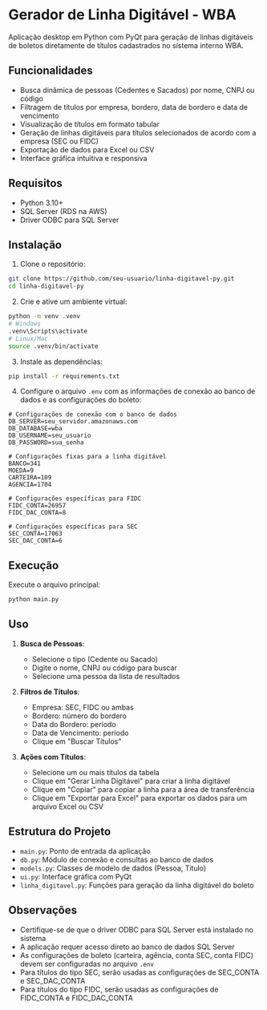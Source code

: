 # Gerador de Linha Digitável - WBA

Aplicação desktop em Python com PyQt para geração de linhas digitáveis de boletos diretamente de títulos cadastrados no sistema interno WBA.

## Funcionalidades

- Busca dinâmica de pessoas (Cedentes e Sacados) por nome, CNPJ ou código
- Filtragem de títulos por empresa, bordero, data de bordero e data de vencimento
- Visualização de títulos em formato tabular
- Geração de linhas digitáveis para títulos selecionados de acordo com a empresa (SEC ou FIDC)
- Exportação de dados para Excel ou CSV
- Interface gráfica intuitiva e responsiva

## Requisitos

- Python 3.10+
- SQL Server (RDS na AWS)
- Driver ODBC para SQL Server

## Instalação

1. Clone o repositório:
```bash
git clone https://github.com/seu-usuario/linha-digitavel-py.git
cd linha-digitavel-py
```

2. Crie e ative um ambiente virtual:
```bash
python -m venv .venv
# Windows
.venv\Scripts\activate
# Linux/Mac
source .venv/bin/activate
```

3. Instale as dependências:
```bash
pip install -r requirements.txt
```

4. Configure o arquivo `.env` com as informações de conexão ao banco de dados e as configurações do boleto:
```
# Configurações de conexão com o banco de dados
DB_SERVER=seu_servidor.amazonaws.com
DB_DATABASE=wba
DB_USERNAME=seu_usuario
DB_PASSWORD=sua_senha

# Configurações fixas para a linha digitável
BANCO=341
MOEDA=9
CARTEIRA=109
AGENCIA=1704

# Configurações específicas para FIDC
FIDC_CONTA=26957
FIDC_DAC_CONTA=8

# Configurações específicas para SEC
SEC_CONTA=17063
SEC_DAC_CONTA=6
```

## Execução

Execute o arquivo principal:
```bash
python main.py
```

## Uso

1. **Busca de Pessoas**:
   - Selecione o tipo (Cedente ou Sacado)
   - Digite o nome, CNPJ ou código para buscar
   - Selecione uma pessoa da lista de resultados

2. **Filtros de Títulos**:
   - Empresa: SEC, FIDC ou ambas
   - Bordero: número do bordero
   - Data do Bordero: período
   - Data de Vencimento: período
   - Clique em "Buscar Títulos"

3. **Ações com Títulos**:
   - Selecione um ou mais títulos da tabela
   - Clique em "Gerar Linha Digitável" para criar a linha digitável
   - Clique em "Copiar" para copiar a linha para a área de transferência
   - Clique em "Exportar para Excel" para exportar os dados para um arquivo Excel ou CSV

## Estrutura do Projeto

- `main.py`: Ponto de entrada da aplicação
- `db.py`: Módulo de conexão e consultas ao banco de dados
- `models.py`: Classes de modelo de dados (Pessoa, Titulo)
- `ui.py`: Interface gráfica com PyQt
- `linha_digitavel.py`: Funções para geração da linha digitável do boleto

## Observações

- Certifique-se de que o driver ODBC para SQL Server está instalado no sistema
- A aplicação requer acesso direto ao banco de dados SQL Server
- As configurações de boleto (carteira, agência, conta SEC, conta FIDC) devem ser configuradas no arquivo `.env`
- Para títulos do tipo SEC, serão usadas as configurações de SEC_CONTA e SEC_DAC_CONTA
- Para títulos do tipo FIDC, serão usadas as configurações de FIDC_CONTA e FIDC_DAC_CONTA 